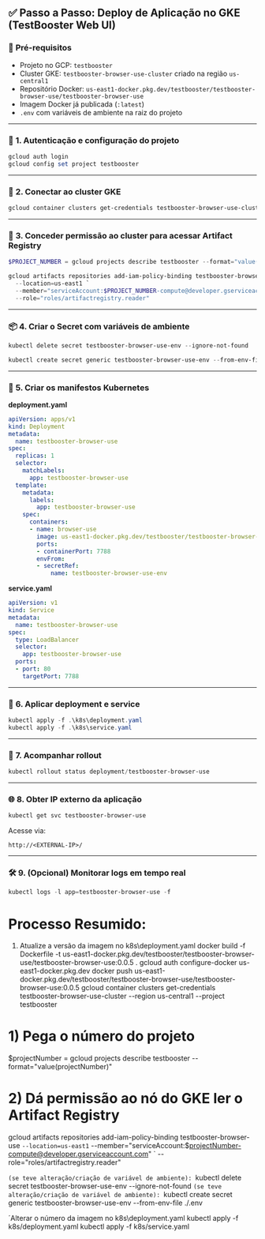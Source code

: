 ## ✅ **Passo a Passo: Deploy de Aplicação no GKE (TestBooster Web UI)**

### 🧱 **Pré-requisitos**

* Projeto no GCP: `testbooster`
* Cluster GKE: `testbooster-browser-use-cluster` criado na região `us-central1`
* Repositório Docker: `us-east1-docker.pkg.dev/testbooster/testbooster-browser-use/testbooster-browser-use`
* Imagem Docker já publicada (`:latest`)
* `.env` com variáveis de ambiente na raiz do projeto

---

### 🔐 **1. Autenticação e configuração do projeto**

```powershell
gcloud auth login
gcloud config set project testbooster
```

---

### 🔗 **2. Conectar ao cluster GKE**

```powershell
gcloud container clusters get-credentials testbooster-browser-use-cluster --region us-central1
```

---

### 🔑 **3. Conceder permissão ao cluster para acessar Artifact Registry**

```powershell
$PROJECT_NUMBER = gcloud projects describe testbooster --format="value(projectNumber)"

gcloud artifacts repositories add-iam-policy-binding testbooster-browser-use `
  --location=us-east1 `
  --member="serviceAccount:$PROJECT_NUMBER-compute@developer.gserviceaccount.com" `
  --role="roles/artifactregistry.reader"
```

---

### 📦 **4. Criar o Secret com variáveis de ambiente**

```powershell
kubectl delete secret testbooster-browser-use-env --ignore-not-found

kubectl create secret generic testbooster-browser-use-env --from-env-file .\.env
```

---

### 📄 **5. Criar os manifestos Kubernetes**

**deployment.yaml**

```yaml
apiVersion: apps/v1
kind: Deployment
metadata:
  name: testbooster-browser-use
spec:
  replicas: 1
  selector:
    matchLabels:
      app: testbooster-browser-use
  template:
    metadata:
      labels:
        app: testbooster-browser-use
    spec:
      containers:
      - name: browser-use
        image: us-east1-docker.pkg.dev/testbooster/testbooster-browser-use/testbooster-browser-use:latest
        ports:
        - containerPort: 7788
        envFrom:
        - secretRef:
            name: testbooster-browser-use-env
```

**service.yaml**

```yaml
apiVersion: v1
kind: Service
metadata:
  name: testbooster-browser-use
spec:
  type: LoadBalancer
  selector:
    app: testbooster-browser-use
  ports:
  - port: 80
    targetPort: 7788
```

---

### 🚀 **6. Aplicar deployment e service**

```powershell
kubectl apply -f .\k8s\deployment.yaml
kubectl apply -f .\k8s\service.yaml
```

---

### 🔁 **7. Acompanhar rollout**

```powershell
kubectl rollout status deployment/testbooster-browser-use
```

---

### 🌐 **8. Obter IP externo da aplicação**

```powershell
kubectl get svc testbooster-browser-use
```

Acesse via:

```
http://<EXTERNAL-IP>/
```

---

### 🛠️ **9. (Opcional) Monitorar logs em tempo real**

```powershell
kubectl logs -l app=testbooster-browser-use -f
```



# Processo Resumido:
1. Atualize a versão da imagem no k8s\deployment.yaml
docker build -f Dockerfile -t us-east1-docker.pkg.dev/testbooster/testbooster-browser-use/testbooster-browser-use:0.0.5 .
gcloud auth configure-docker us-east1-docker.pkg.dev
docker push us-east1-docker.pkg.dev/testbooster/testbooster-browser-use/testbooster-browser-use:0.0.5
gcloud container clusters get-credentials testbooster-browser-use-cluster --region us-central1 --project testbooster
# 1) Pega o número do projeto
$projectNumber = gcloud projects describe testbooster --format="value(projectNumber)"
# 2) Dá permissão ao nó do GKE ler o Artifact Registry
gcloud artifacts repositories add-iam-policy-binding testbooster-browser-use `
  --location=us-east1 `
  --member="serviceAccount:$projectNumber-compute@developer.gserviceaccount.com" `
  --role="roles/artifactregistry.reader"

`(se teve alteração/criação de variável de ambiente): `kubectl delete secret testbooster-browser-use-env --ignore-not-found
`(se teve alteração/criação de variável de ambiente): `kubectl create secret generic testbooster-browser-use-env --from-env-file ./.env

´Alterar o número da imagem no k8s\deployment.yaml 
kubectl apply -f k8s/deployment.yaml
kubectl apply -f k8s/service.yaml

